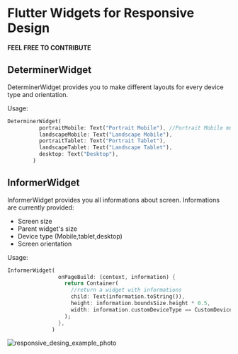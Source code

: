 # Flutter Widgets for Responsive Design

**FEEL FREE TO CONTRIBUTE**

## DeterminerWidget
DeterminerWidget provides you to make different layouts for every device type and orientation.

Usage:

```dart
DeterminerWidget(
          portraitMobile: Text("Portrait Mobile"), //Portrait Mobile must be provided. Others can be optional.
          landscapeMobile: Text("Landscape Mobile"),
          portraitTablet: Text("Portrait Tablet"),
          landscapeTablet: Text("Landscape Tablet"),
          desktop: Text("Desktop"),
        )
 ```
       
       
## InformerWidget
InformerWidget provides you all informations about screen.
Informations are currently provided:

- Screen size
- Parent widget's size
- Device type (Mobile,tablet,desktop)
- Screen orientation

Usage:

```dart
InformerWidget(
                onPageBuild: (context, information) {
                  return Container(
                    //return a widget with informations
                    child: Text(information.toString()),
                    height: information.boundsSize.height * 0.5,
                    width: information.customDeviceType == CustomDeviceType.mobile ? 100 : 300,
                  );
                },
              )
```
![responsive_desing_example_photo](https://user-images.githubusercontent.com/59976112/116780489-d7a1a780-aa85-11eb-8639-435cfcdd3ed7.png)
